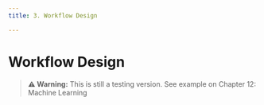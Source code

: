 ```yaml
---
title: 3. Workflow Design

---
```


# Workflow Design

 > **⚠️ Warning:** This is still a testing version. See example on Chapter 12: Machine Learning

